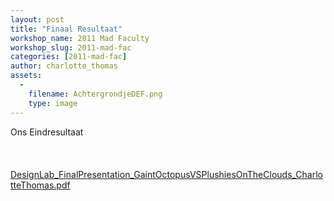 ```yaml
---
layout: post
title: "Finaal Resultaat"
workshop_name: 2011 Mad Faculty
workshop_slug: 2011-mad-fac
categories: [2011-mad-fac]
author: charlotte_thomas 
assets:
  -
    filename: AchtergrondjeDEF.png
    type: image
---
```

<div>Ons Eindresultaat</div><div><br /></div><div><br /></div><div><br /></div><div><a href="http://workshops.nodebox.net/2011-mad-fac/DesignLab_FinalPresentation_GaintOctopusVSPlushiesOnTheClouds_CharlotteThomas.pdf">DesignLab_FinalPresentation_GaintOctopusVSPlushiesOnTheClouds_CharlotteThomas.pdf</a></div><div><br /></div>
